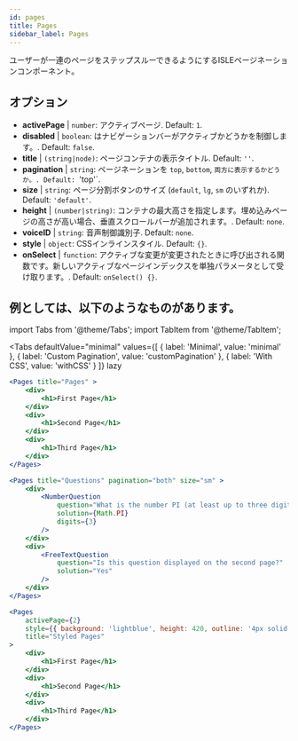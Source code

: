 ```yaml
---
id: pages 
title: Pages
sidebar_label: Pages
---
```


ユーザーが一連のページをステップスルーできるようにするISLEページネーションコンポーネント。

## オプション

* __activePage__ | `number`: アクティブページ. Default: `1`.
* __disabled__ | `boolean`: はナビゲーションバーがアクティブかどうかを制御します。. Default: `false`.
* __title__ | `(string|node)`: ページコンテナの表示タイトル. Default: `''`.
* __pagination__ | `string`: ページネーションを `top`, `bottom`, `両方に表示するかどうか。. Default: `'top'`.
* __size__ | `string`: ページ分割ボタンのサイズ (`default`, `lg`, `sm` のいずれか). Default: `'default'`.
* __height__ | `(number|string)`: コンテナの最大高さを指定します。埋め込みページの高さが高い場合、垂直スクロールバーが追加されます。. Default: `none`.
* __voiceID__ | `string`: 音声制御識別子. Default: `none`.
* __style__ | `object`: CSSインラインスタイル. Default: `{}`.
* __onSelect__ | `function`: アクティブな変更が変更されたときに呼び出される関数です。新しいアクティブなページインデックスを単独パラメータとして受け取ります。. Default: `onSelect() {}`.


## 例としては、以下のようなものがあります。

import Tabs from '@theme/Tabs';
import TabItem from '@theme/TabItem';

<Tabs
    defaultValue="minimal"
    values={[
        { label: 'Minimal', value: 'minimal' },
        { label: 'Custom Pagination', value: 'customPagination' },
        { label: 'With CSS', value: 'withCSS' }
    ]}
    lazy
>

<TabItem value="minimal">

```jsx live
<Pages title="Pages" >
    <div>
        <h1>First Page</h1>
    </div>
    <div>
        <h1>Second Page</h1>
    </div>
    <div>
        <h1>Third Page</h1>
    </div>
</Pages>
```

</TabItem>

<TabItem value="customPagination" >

```jsx live
<Pages title="Questions" pagination="both" size="sm" >
    <div>
        <NumberQuestion
            question="What is the number PI (at least up to three digits after the decimal point)?"
            solution={Math.PI}
            digits={3}
        />
    </div>
    <div>
        <FreeTextQuestion 
            question="Is this question displayed on the second page?"
            solution="Yes" 
        />
    </div>
</Pages>
```
</TabItem>

<TabItem value="withCSS">

```jsx live
<Pages 
    activePage={2}
    style={{ background: 'lightblue', height: 420, outline: '4px solid black' }} 
    title="Styled Pages"
>
    <div>
        <h1>First Page</h1>
    </div>
    <div>
        <h1>Second Page</h1>
    </div>
    <div>
        <h1>Third Page</h1>
    </div>
</Pages>
```

</TabItem>

</Tabs>

